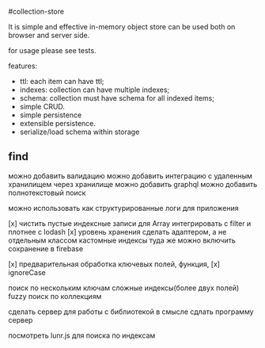 #collection-store

It is simple and effective in-memory object store
can be used both on browser and server side.

for usage please see tests.

features:

- ttl: each item can have ttl;
- indexes: collection can have multiple indexes;
- schema: collection must have schema for all indexed items;
- simple CRUD.
- simple persistence
- extensible persistence.
- serialize/load schema within storage

## find

можно добавить валидацию
можно добавить интеграцию с удаленным хранилищем через хранилище
можно добавить graphql
можно добавить полнотекстовый поиск

можно использовать как структурированные логи для приложения

[x] чистить пустые индексные записи для Array
интегрировать с filter
и плотнее с lodash
[x] уровень хранения сделать адаптером, а не отдельным классом
кастомные индексы
    туда же можно включить сохранение в firebase

[x] предварительная обработка ключевых полей, функция,
[x] ignoreCase

поиск по нескольким ключам
сложные индексы(более двух полей)
fuzzy поиск по коллекциям

сделать сервер для работы с библиотекой в смысле сдлать программу сервер

посмотреть lunr.js для поиска по индексам